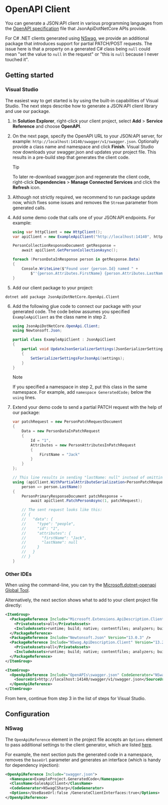 # OpenAPI Client

You can generate a JSON:API client in various programming languages from the [OpenAPI specification](https://swagger.io/specification/) file that JsonApiDotNetCore APIs provide.

For C# .NET clients generated using [NSwag](https://github.com/RicoSuter/NSwag), we provide an additional package that introduces support for partial PATCH/POST requests. The issue here is that a property on a generated C# class being `null` could mean "set the value to `null` in the request" or "this is `null` because I never touched it".

## Getting started

### Visual Studio

The easiest way to get started is by using the built-in capabilities of Visual Studio. The next steps describe how to generate a JSON:API client library and use our package.

1.  In **Solution Explorer**, right-click your client project, select **Add** > **Service Reference** and choose **OpenAPI**.

2.  On the next page, specify the OpenAPI URL to your JSON:API server, for example: `http://localhost:14140/swagger/v1/swagger.json`.
    Optionally provide a class name and namespace and click **Finish**.
    Visual Studio now downloads your swagger.json and updates your project file. This results in a pre-build step that generates the client code.

    > [!TIP]
    > To later re-download swagger.json and regenerate the client code, right-click **Dependencies** > **Manage Connected Services** and click the **Refresh** icon.

3.  Although not strictly required, we recommend to run package update now, which fixes some issues and removes the `Stream` parameter from generated calls.

4.  Add some demo code that calls one of your JSON:API endpoints. For example:

    ```c#
    using var httpClient = new HttpClient();
    var apiClient = new ExampleApiClient("http://localhost:14140", httpClient);

    PersonCollectionResponseDocument getResponse =
        await apiClient.GetPersonCollectionAsync();

    foreach (PersonDataInResponse person in getResponse.Data)
    {
        Console.WriteLine($"Found user {person.Id} named " +
            $"'{person.Attributes.FirstName} {person.Attributes.LastName}'.");
    }
    ```

5.  Add our client package to your project:

   ```
   dotnet add package JsonApiDotNetCore.OpenApi.Client
   ```

6.  Add the following glue code to connect our package with your generated code. The code below assumes you specified `ExampleApiClient` as the class name in step 2.

    ```c#
    using JsonApiDotNetCore.OpenApi.Client;
    using Newtonsoft.Json;

    partial class ExampleApiClient : JsonApiClient
    {
        partial void UpdateJsonSerializerSettings(JsonSerializerSettings settings)
        {
            SetSerializerSettingsForJsonApi(settings);
        }
    }
    ```

    > [!NOTE]
    > If you specified a namespace in step 2, put this class in the same namespace. For example, add `namespace GeneratedCode;` below the `using` lines.

7.  Extend your demo code to send a partial PATCH request with the help of our package:

    ```c#
    var patchRequest = new PersonPatchRequestDocument
    {
        Data = new PersonDataInPatchRequest
        {
            Id = "1",
            Attributes = new PersonAttributesInPatchRequest
            {
                FirstName = "Jack"
            }
        }
    };

    // This line results in sending "lastName: null" instead of omitting it.
    using (apiClient.WithPartialAttributeSerialization<PersonPatchRequestDocument, PersonAttributesInPatchRequest>(patchRequest,
        person => person.LastName))
    {
        PersonPrimaryResponseDocument patchResponse =
            await apiClient.PatchPersonAsync(1, patchRequest);

        // The sent request looks like this:
        // {
        //   "data": {
        //     "type": "people",
        //     "id": "1",
        //     "attributes": {
        //       "firstName": "Jack",
        //       "lastName": null
        //     }
        //   }
        // }
    }
    ```

### Other IDEs

When using the command-line, you can try the [Microsoft.dotnet-openapi Global Tool](https://docs.microsoft.com/en-us/aspnet/core/web-api/microsoft.dotnet-openapi?view=aspnetcore-5.0).

Alternatively, the next section shows what to add to your client project file directly:

```xml
<ItemGroup>
  <PackageReference Include="Microsoft.Extensions.ApiDescription.Client" Version="7.0.11">
    <PrivateAssets>all</PrivateAssets>
    <IncludeAssets>runtime; build; native; contentfiles; analyzers; buildtransitive</IncludeAssets>
  </PackageReference>
  <PackageReference Include="Newtonsoft.Json" Version="13.0.3" />
  <PackageReference Include="NSwag.ApiDescription.Client" Version="13.20.0">
    <PrivateAssets>all</PrivateAssets>
    <IncludeAssets>runtime; build; native; contentfiles; analyzers; buildtransitive</IncludeAssets>
  </PackageReference>
</ItemGroup>

<ItemGroup>
  <OpenApiReference Include="OpenAPIs\swagger.json" CodeGenerator="NSwagCSharp" Namespace="GeneratedCode" ClassName="ExampleApiClient">
    <SourceUri>http://localhost:14140/swagger/v1/swagger.json</SourceUri>
  </OpenApiReference>
</ItemGroup>
```

From here, continue from step 3 in the list of steps for Visual Studio.

## Configuration

### NSwag

The `OpenApiReference` element in the project file accepts an `Options` element to pass additional settings to the client generator,
which are listed [here](https://github.com/RicoSuter/NSwag/blob/master/src/NSwag.Commands/Commands/CodeGeneration/OpenApiToCSharpClientCommand.cs).

For example, the next section puts the generated code in a namespace, removes the `baseUrl` parameter and generates an interface (which is handy for dependency injection):

```xml
<OpenApiReference Include="swagger.json">
  <Namespace>ExampleProject.GeneratedCode</Namespace>
  <ClassName>SalesApiClient</ClassName>
  <CodeGenerator>NSwagCSharp</CodeGenerator>
  <Options>/UseBaseUrl:false /GenerateClientInterfaces:true</Options>
</OpenApiReference>
```
